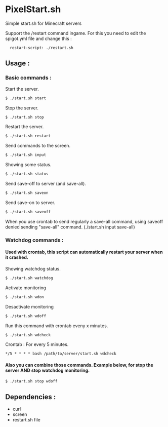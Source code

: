 # PixelStart.sh
Simple start.sh for Minecraft servers

Support the /restart command ingame.
For this you need to edit the spigot.yml file and change this :
```
  restart-script: ./restart.sh
```
## Usage :
### Basic commands :

Start the server.
```bash
$ ./start.sh start
```
Stop the server.
```bash
$ ./start.sh stop
```
Restart the server.
```bash
$ ./start.sh restart
```
Send commands to the screen.
```bash
$ ./start.sh input
```
Showing some status.
```bash
$ ./start.sh status
```
Send save-off to server (and save-all).
```bash
$ ./start.sh saveon
```
Send save-on to server.
```bash
$ ./start.sh saveoff
```
When you use crontab to send regularly a save-all command, using saveoff denied sending "save-all" command. (./start.sh input save-all)

### Watchdog commands :
#### Used with crontab, this script can automatically restart your server when it crashed.

Showing watchdog status.
```bash
$ ./start.sh watchdog
```

Activate monitoring
```bash
$ ./start.sh wdon
```

Desactivate monitoring
```bash
$ ./start.sh wdoff
```

Run this command with crontab eveny x minutes.
```bash
$ ./start.sh wdcheck
```
Crontab : For every 5 minutes.
```
*/5 * * * * bash /path/to/server/start.sh wdcheck
```
#### Also you can combine those commands. Example below, for stop the server AND stop watchdog monitoring.
```bash
$ ./start.sh stop wdoff
```
## Dependencies :
* curl
* screen
* restart.sh file
